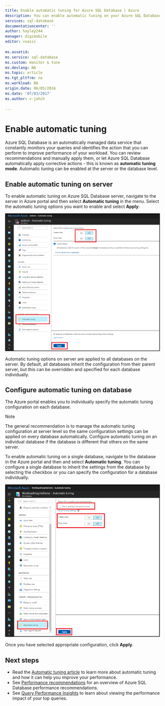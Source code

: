```yaml
---
title: Enable automatic tuning for Azure SQL Database | Azure
description: You can enable automatic tuning on your Azure SQL Database easily.
services: sql-database
documentationcenter: ''
author: hayley244
manager: digimobile
editor: vvasic

ms.assetid: 
ms.service: sql-database
ms.custom: monitor & tune
ms.devlang: NA
ms.topic: article
ms.tgt_pltfrm: na
ms.workload: NA
origin.date: 06/05/2016
ms.date: '07/03/2017'
ms.author: v-johch

---
```

# Enable automatic tuning

Azure SQL Database is an automatically managed data service that constantly monitors your queries and identifies the action that you can perform to improve performance of your workload. You can review recommendations and manually apply them, or let Azure SQL Database automatically apply corrective actions - this is known as **automatic tuning mode**. Automatic tuning can be enabled at the server or the database level.

## Enable automatic tuning on server

To enable automatic tuning on Azure SQL Database server, navigate to the server in Azure portal and then select **Automatic tuning** in the menu. Select the automatic tuning options you want to enable and select **Apply**:

![Server](./media/sql-database-automatic-tuning-enable/server.png)

Automatic tuning options on server are applied to all databases on the server. By default, all databases inherit the configuration from their parent server, but this can be overridden and specified for each database individually.

## Configure automatic tuning on database

The Azure portal enables you to individually specify the automatic tuning configuration on each database.

> [!NOTE]
> The general recommendation is to manage the automatic tuning configuration at server level so the same configuration settings can be applied on every database automatically. Configure automatic tuning on an individual database if the database is different that others on the same server.
>

To enable automatic tuning on a single database, navigate to the database in the Azure portal and then and select **Automatic tuning**. You can configure a single database to inherit the settings from the database by selecting the checkbox or you can specify the configuration for a database individually.

![Database](./media/sql-database-automatic-tuning-enable/database.png)

Once you have selected appropriate configuration, click **Apply**.

## Next steps
* Read the [Automatic tuning article](sql-database-automatic-tuning.md) to learn more about automatic tuning and how it can help you improve your performance.
* See [Performance recommendations](sql-database-advisor.md) for an overview of Azure SQL Database performance recommendations.
* See [Query Performance Insights](sql-database-query-performance.md) to learn about viewing the performance impact of your top queries.